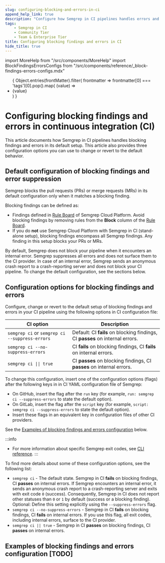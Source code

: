 ```yaml
---
slug: configuring-blocking-and-errors-in-ci
append_help_link: true
description: "Configure how Semgrep in CI pipelines handles errors and blocks findings."
tags:
    - Semgrep in CI
    - Community Tier
    - Team & Enterprise Tier
title: Configuring blocking findings and errors in CI 
hide_title: true
---
```


import MoreHelp from "/src/components/MoreHelp"
import BlockFindingsErrorsConfigs from "/src/components/reference/_block-findings-errors-configs.mdx"

<ul id="tag__badge-list">
{
Object.entries(frontMatter).filter(
    frontmatter => frontmatter[0] === 'tags')[0].pop().map(
    (value) => <li class='tag__badge-item'>{value}</li> )
}
</ul>

# Configuring blocking findings and errors in continuous integration (CI)

This article documents how Semgrep in CI pipelines handles blocking findings and errors in its default setup. This article also provides three configuration options you can use to change or revert to the default behavior.

## Default configuration of blocking findings and error suppression

Semgrep blocks the pull requests (PRs) or merge requests (MRs) in its default configuration only when it matches a blocking finding. 

Blocking findings can be defined as:

- Findings defined in [Rule Board](https://semgrep.dev/orgs/-/board) of Semgrep Cloud Platform. Avoid blocking findings by removing rules from the **Block** column of the [Rule Board](https://semgrep.dev/orgs/-/board).
- If you do **not** use Semgrep Cloud Platform with Semgrep in CI (stand-alone setup), blocking findings encompass all Semgrep findings. Any finding in this setup blocks your PRs or MRs.

By default, Semgrep does not block your pipeline when it encounters an internal error. Semgrep suppresses all errors and does not surface them to the CI provider. In case of an internal error, Semgrep sends an anonymous crash report to a crash-reporting server and does not block your CI pipeline. To change the default configuration, see the sections below.

## Configuration options for blocking findings and errors

Configure, change or revert to the default setup of blocking findings and errors in your CI pipeline using the following options in CI configuration file:

| CI option                                      | Description                         |
|------------------------------------------------|-------------------------------------|
| `semgrep ci` or `semgrep ci --suppress-errors` | Default: CI **fails** on blocking findings, CI **passes** on internal errors.  |
| `semgrep ci --no-suppress-errors`              | CI **fails** on blocking findings, CI **fails** on internal errors.            |
| <code>semgrep ci &vert;&vert; true</code>      | CI **passes** on blocking findings, CI **passes** on internal errors.          |
 
To change this configuration, insert one of the configuration options (flags) after the following keys in in CI YAML configuration file of Semgrep:
- On GitHub, insert the flag after the `run` key (for example, `run: semgrep ci --suppress-errors` to state the default option).
- On GitLab, insert the flag after the `script` key (for example, `script: semgrep ci --suppress-errors` to state the default option).
- Insert these flags in an equivalent key in configuration files of other CI providers.
 
See the [Examples of blocking findings and errors configuration](#examples-of-blocking-findings-and-errors-configuration) below.
 
:::info
- For more information about specific Semgrep exit codes, see [CLI reference](../../cli-reference/#exit-codes).
:::

To find more details about some of these configuration options, see the following list:

- `semgrep ci` - The default state. Semgrep in CI **fails** on blocking findings, CI **passes** on internal errors. If Semgrep encounters an internal error, it sends an anonymous crash report to a crash-reporting server and exits with exit code `0` (success). Consequently, Semgrep in CI does not report other statuses than `0` or `1` by default (success or a blocking finding). Optional: Define this setting explicitly using the `--suppress-errors` flag.
- `semgrep ci --no-suppress-errors` - Semgrep in CI **fails** on blocking findings, CI **fails** on internal errors. If you use this flag, all exit codes, including internal errors, surface to the CI provider.
- `semgrep ci || true` - Semgrep in CI **passes** on blocking findings, CI **passes** on internal errors.

## Examples of blocking findings and errors configuration [TODO]

<BlockFindingsErrorsConfigs />

<MoreHelp />
